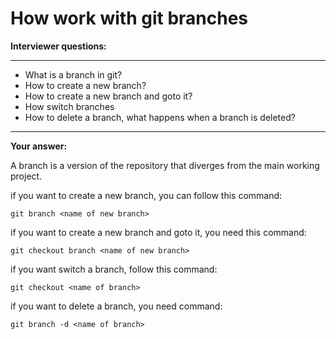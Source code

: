 # How work with git branches

**Interviewer questions:**

---
* What is a branch in git? 
* How to create a new branch? 
* How to create a new branch and goto it?
* How switch branches
* How to delete a branch, what happens when a branch is deleted?
---

**Your answer:**

 A branch is a version of the repository that diverges from the main working project.

if you want to create a new branch, you can follow this command:
```
git branch <name of new branch>
```
if you want to create a new branch and goto it, you need this command:
```
git checkout branch <name of new branch> 
```
if you want switch a branch, follow this command:
```
git checkout <name of branch>
```

if you want to delete a branch, you need command:
```
git branch -d <name of branch>
```
